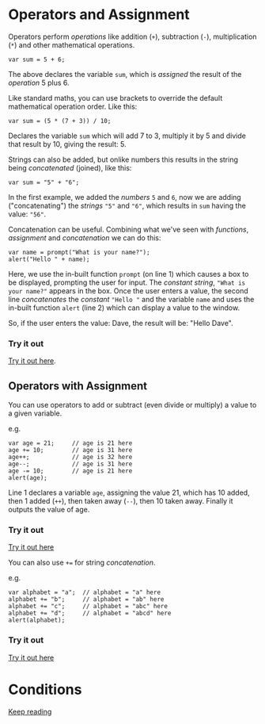 # Operators and Assignment

Operators perform *operations* like addition (```+```), subtraction (```-```), multiplication (```*```) and other mathematical operations. 

    var sum = 5 + 6;

The above declares the variable ```sum```, which is *assigned* the result of the *operation* 5 plus 6.

Like standard maths, you can use brackets to override the default mathematical operation order. Like this:

    var sum = (5 * (7 + 3)) / 10;

Declares the variable ```sum``` which will add 7 to 3, multiply it by 5 and divide that result by 10, giving the result: 5.

Strings can also be added, but onlike numbers this results in the string being *concatenated* (joined), like this:

    var sum = "5" + "6";

In the first example, we added the *numbers* ```5``` and ```6```, now we are adding ("concatenating")  the *strings* ```"5"``` and ```"6"```, which results in ```sum``` having the value: ```"56"```.

Concatenation can be useful. Combining what we've seen with *functions*, *assignment* and *concatenation* we can do this:

    var name = prompt("What is your name?");
    alert("Hello " + name);

Here, we use the in-built function ```prompt``` (on line 1) which causes a box to be displayed, prompting the user for input. The *constant string*, ```"What is your name?"``` appears in the box. Once the user enters a value, the second line *concatenates* the *constant* ```"Hello "``` and the variable ```name``` and uses the in-built function ```alert``` (line 2) which can display a value to the window.

So, if the user enters the value: Dave, the result will be: "Hello Dave". 

### Try it out 

[Try it out here](https://jsfiddle.net/oconnedk/qpfpp7wq/).

## Operators with Assignment

You can use operators to add or subtract (even divide or multiply) a value to a given variable.

e.g.

    var age = 21;     // age is 21 here
    age += 10;        // age is 31 here
    age++;            // age is 32 here
    age--;            // age is 31 here
    age -= 10;        // age is 21 here
    alert(age);

Line 1 declares a variable ```age```, assigning the value 21, which has 10 added, then 1 added (```++```), then taken away (```--```), then 10 taken away. Finally it outputs the value of age.

### Try it out 

[Try it out here](https://jsfiddle.net/oconnedk/pdnLo4Lj/)

You can also use ```+=``` for string *concatenation*.

e.g.

    var alphabet = "a";  // alphabet = "a" here
    alphabet += "b";     // alphabet = "ab" here
    alphabet += "c";     // alphabet = "abc" here
    alphabet += "d";     // alphabet = "abcd" here
    alert(alphabet);

### Try it out 

[Try it out here](https://jsfiddle.net/oconnedk/pdnLo4Lj/1/)

# Conditions

[Keep reading](/guide/language-onditions.md)
